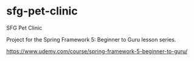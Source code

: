 # sfg-pet-clinic
SFG Pet Clinic

Project for the Spring Framework 5: Beginner to Guru lesson series.

https://www.udemy.com/course/spring-framework-5-beginner-to-guru/
